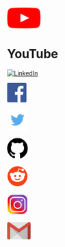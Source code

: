 <a href="https://www.youtube.com/channel/UC5TCo8gN5fILJ2sojGcOpxA"><img src="youtube_social_icon_red.png" alt="YouTube" align="bottom" height="48" width="78" ></a><h1>YouTube</h1>

<a href="http://linkedin.com/in/analupadhyay1998"><img src="Linkedin-Logo-2003–2011.png" alt="LinkedIn" align="bottom" height="55" width="100" ></a> 

<a href="https://www.facebook.com/InnovationbyAnalupadhyay/"><img src="584ac2d03ac3a570f94a666d.png" alt="Facebook" align="bottom" height="45" width="45" ></a> 

<a href="https://twitter.com/InnovationInyou"><img src="580b57fcd9996e24bc43c53e.png" alt="Twitter" align="bottom" height="48" width="48" ></a>

<a href="https://github.com/InnovationInyou"><img src="25231.png" alt="github" align="bottom" height="48" width="48" ></a>

<a href="https://www.reddit.com/u/Creativeinsaan/?utm_source=share&utm_medium=ios_app&utm_name=iossmf"><img src="iDdntscPf-nfWKqzHRGFmhVxZm4hZgaKe5oyFws-yzA.png" alt="reddit" align="bottom" height="48" width="48" ></a>

<a href="https://instagram.com/innovationin_you?igshid=1fkp8yasn425p"><img src="7172161b580470deb78078669236d2c1.jpg" alt="Instagram" align="bottom" height="48" width="48" ></a>

<a href="mailto:innovationinyou06@gmail.com"><img src="5847fafdcef1014c0b5e48ce.png" alt="Instagram" align="bottom" height="40" width="55" ></a> 
